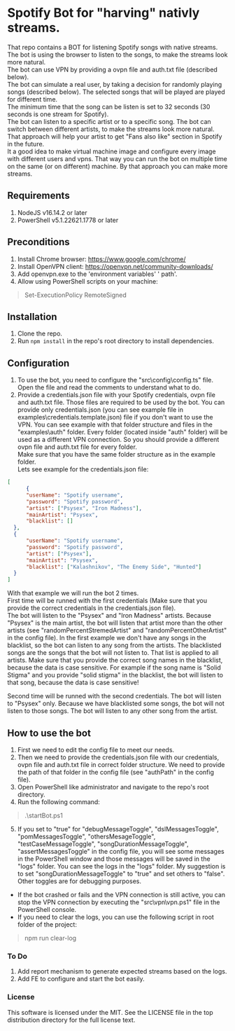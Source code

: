 # Spotify Bot for "harving" nativly streams.
That repo contains a BOT for listening Spotify songs with native streams.  
The bot is using the browser to listen to the songs, to make the streams look more natural.  
The bot can use VPN by providing a ovpn file and auth.txt file (described below).  
The bot can simulate a real user, by taking a decision for randomly playing songs (described below). The selected songs that will be played are played for different time.  
The minimum time that the song can be listen is set to 32 seconds (30 seconds is one stream for Spotify).   
The bot can listen to a specific artist or to a specific song. The bot can switch between different artists, to make the streams look more natural. That approach will help your artist to get "Fans also like" section in Spotify in the future.  
It a good idea to make virtual machine image and configure every image with different users and vpns. That way you can run the bot on multiple time on the same (or on different) machine. By that approach you can make more streams.  

## Requirements
1. NodeJS v16.14.2 or later
2. PowerShell v5.1.22621.1778 or later

## Preconditions
1. Install Chrome browser: https://www.google.com/chrome/  
2. Install OpenVPN client: https://openvpn.net/community-downloads/  
3. Add openvpn.exe to the 'environment variables' ' path'.
4. Allow using PowerShell scripts on your machine:
> Set-ExecutionPolicy RemoteSigned 

## Installation
1. Clone the repo.
2. Run `npm install` in the repo's root directory to install dependencies.

## Configuration
1. To use the bot, you need to configure the "src\config\config.ts" file.  
Open the file and read the comments to understand what to do.  
2. Provide a credentials.json file with your Spotify credentials, ovpn file and auth.txt file. Those files are required to be used by the bot. You can provide only credentials.json (you can see example file in examples\credentials.template.json) file if you don't want to use the VPN. You can see example with that folder structure and files in the "examples\auth" folder. Every folder (located inside "auth" folder) will be used as a different VPN connection. So you should provide a different ovpn file and auth.txt file for every folder.  
Make sure that you have the same folder structure as in the example folder.  
Lets see example for the credentials.json file:  
```json
[
      {
      "userName": "Spotify username",
      "password": "Spotify password",
      "artist": ["Psysex", "Iron Madness"],
      "mainArtist": "Psysex",
      "blacklist": []
  },
  {
      "userName": "Spotify username",
      "password": "Spotify password",
      "artist": ["Psysex"],
      "mainArtist": "Psysex",
      "blacklist": ["Kalashnikov", "The Enemy Side", "Hunted"]
  }
]
```
With that example we will run the bot 2 times.  
First time will be runned with the first credentials (Make sure that you provide the correct credentials in the credentials.json file).  
The bot will listen to the "Psysex" and "Iron Madness" artists. Because "Psysex" is the main artist, the bot will listen that artist more than the other artists (see "randomPercentStremedArtist" and "randomPercentOtherArtist" in the config file). In the first example we don't have any songs in the blacklist, so the bot can listen to any song from the artists. The blacklisted songs are the songs that the bot will not listen to. That list is applied to all artists. Make sure that you provide the correct song names in the blacklist, because the data is case sensitive. For example if the song name is "Solid Stigma" and you provide "solid stigma" in the blacklist, the bot will listen to that song, because the data is case sensitive!

Second time will be runned with the second credentials. The bot will listen to "Psysex" only. Because we have blacklisted some songs, the bot will not listen to those songs. The bot will listen to any other song from the artist.  

## How to use the bot
1. First we need to edit the config file to meet our needs. 
2. Then we need to provide the credentials.json file with our credentials, ovpn file and auth.txt file in correct folder structure. We need to provide the path of that folder in the config file (see "authPath" in the config file).
3. Open PowerShell like administrator and navigate to the repo's root directory.
4. Run the following command:
> .\startBot.ps1
5. If you set to "true" for "debugMessageToggle", "dslMessagesToggle", "pomMessagesToggle", "othersMesageToggle", "testCaseMessageToggle", "songDurationMessageToggle", "assertMessagesToggle" in the config file, you will see some messages in the PowerShell window and those messages will be saved in the "logs" folder. You can see the logs in the "logs" folder. My suggestion is to set "songDurationMessageToggle" to "true" and set others to "false". Other toggles are for debugging purposes.  
- If the bot crashed or fails and the VPN connection is still active, you can stop the VPN connection by executing the "src\vpn\vpn.ps1" file in the PowerShell console.
- If you need to clear the logs, you can use the following script in root folder of the project:
> npm run clear-log

### To Do
1. Add report mechanism to generate expected streams based on the logs.
2. Add FE to configure and start the bot easily.

### License
This software is licensed under the MIT. See the LICENSE file in the top distribution directory for the full license text.